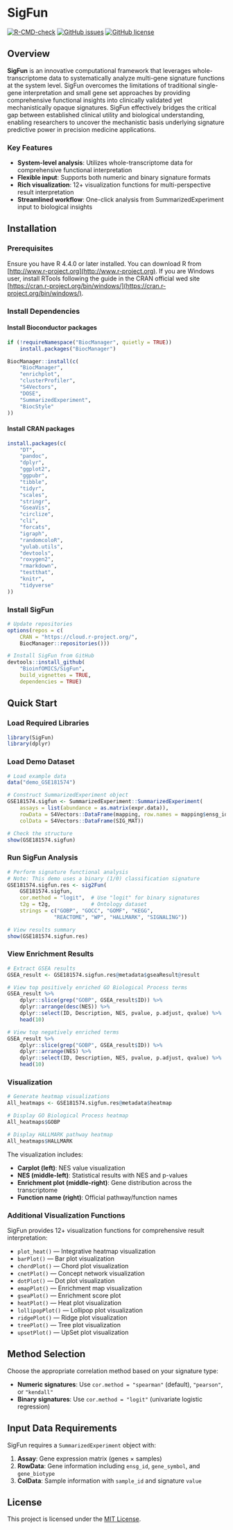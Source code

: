 # SigFun

[![R-CMD-check](https://github.com/BioinfOMICS/SigFun/workflows/R-CMD-check/badge.svg)](https://github.com/BioinfOMICS/SigFun/actions)
[![GitHub issues](https://img.shields.io/github/issues/BioinfOMICS/SigFun)](https://github.com/BioinfOMICS/SigFun/issues)
[![GitHub license](https://img.shields.io/github/license/BioinfOMICS/SigFun)](https://github.com/BioinfOMICS/SigFun/blob/main/LICENSE)

## Overview

**SigFun** is an innovative computational framework that leverages whole-transcriptome data to systematically analyze multi-gene signature functions at the system level. SigFun overcomes the limitations of traditional single-gene interpretation and small gene set approaches by providing comprehensive functional insights into clinically validated yet mechanistically opaque signatures. SigFun effectively bridges the critical gap between established clinical utility and biological understanding, enabling researchers to uncover the mechanistic basis underlying signature predictive power in precision medicine applications.

### Key Features

- **System-level analysis**: Utilizes whole-transcriptome data for comprehensive functional interpretation
- **Flexible input**: Supports both numeric and binary signature formats
- **Rich visualization**: 12+ visualization functions for multi-perspective result interpretation
- **Streamlined workflow**: One-click analysis from SummarizedExperiment input to biological insights

## Installation

### Prerequisites

Ensure you have R 4.4.0 or later installed. You can download R from [http://www.r-project.org](http://www.r-project.org).
If you are Windows user, install RTools following the guide in the CRAN official wed site [https://cran.r-project.org/bin/windows/](https://cran.r-project.org/bin/windows/).

### Install Dependencies

#### Install Bioconductor packages

```r
if (!requireNamespace("BiocManager", quietly = TRUE))
    install.packages("BiocManager")

BiocManager::install(c(
    "BiocManager",
    "enrichplot", 
    "clusterProfiler",
    "S4Vectors",
    "DOSE",
    "SummarizedExperiment",
    "BiocStyle"
))
```

#### Install CRAN packages

```r
install.packages(c(
    "DT",
    "pandoc",
    "dplyr",
    "ggplot2", 
    "ggpubr",
    "tibble",
    "tidyr",
    "scales",
    "stringr",
    "GseaVis",
    "circlize",
    "cli",
    "forcats",
    "igraph",
    "randomcoloR",
    "yulab.utils",
    "devtools",
    "roxygen2",
    "rmarkdown",
    "testthat",
    "knitr",
    "tidyverse"
))
```

### Install SigFun

```r
# Update repositories
options(repos = c(
    CRAN = "https://cloud.r-project.org/",
    BiocManager::repositories()))

# Install SigFun from GitHub
devtools::install_github(
    "BioinfOMICS/SigFun", 
    build_vignettes = TRUE, 
    dependencies = TRUE)
```

## Quick Start

### Load Required Libraries

```r
library(SigFun)
library(dplyr)
```

### Load Demo Dataset

```r
# Load example data
data("demo_GSE181574")

# Construct SummarizedExperiment object
GSE181574.sigfun <- SummarizedExperiment::SummarizedExperiment(
    assays = list(abundance = as.matrix(expr.data)),
    rowData = S4Vectors::DataFrame(mapping, row.names = mapping$ensg_id),
    colData = S4Vectors::DataFrame(SIG_MAT))

# Check the structure
show(GSE181574.sigfun)
```

### Run SigFun Analysis

```r
# Perform signature functional analysis
# Note: This demo uses a binary (1/0) classification signature
GSE181574.sigfun.res <- sig2Fun(
    GSE181574.sigfun,
    cor.method = "logit",  # Use "logit" for binary signatures
    t2g = t2g,             # Ontology dataset
    strings = c("GOBP", "GOCC", "GOMF", "KEGG", 
               "REACTOME", "WP", "HALLMARK", "SIGNALING"))

# View results summary
show(GSE181574.sigfun.res)
```

### View Enrichment Results

```r
# Extract GSEA results
GSEA_result <- GSE181574.sigfun.res@metadata$gseaResult@result

# View top positively enriched GO Biological Process terms
GSEA_result %>% 
    dplyr::slice(grep("GOBP", GSEA_result$ID)) %>%
    dplyr::arrange(desc(NES)) %>%
    dplyr::select(ID, Description, NES, pvalue, p.adjust, qvalue) %>%
    head(10)

# View top negatively enriched terms  
GSEA_result %>% 
    dplyr::slice(grep("GOBP", GSEA_result$ID)) %>%
    dplyr::arrange(NES) %>%
    dplyr::select(ID, Description, NES, pvalue, p.adjust, qvalue) %>%
    head(10)
```

### Visualization

```r
# Generate heatmap visualizations
All_heatmaps <- GSE181574.sigfun.res@metadata$heatmap

# Display GO Biological Process heatmap
All_heatmaps$GOBP

# Display HALLMARK pathway heatmap  
All_heatmaps$HALLMARK
```

The visualization includes:
- **Carplot (left)**: NES value visualization
- **NES (middle-left)**: Statistical results with NES and p-values
- **Enrichment plot (middle-right)**: Gene distribution across the transcriptome
- **Function name (right)**: Official pathway/function names

### Additional Visualization Functions

SigFun provides 12+ visualization functions for comprehensive result interpretation:

- `plot_heat()` — Integrative heatmap visualization
- `barPlot()` — Bar plot visualization  
- `chordPlot()` — Chord plot visualization
- `cnetPlot()` — Concept network visualization
- `dotPlot()` — Dot plot visualization
- `emapPlot()` — Enrichment map visualization
- `gseaPlot()` — Enrichment score plot
- `heatPlot()` — Heat plot visualization
- `lollipopPlot()` — Lollipop plot visualization
- `ridgePlot()` — Ridge plot visualization
- `treePlot()` — Tree plot visualization
- `upsetPlot()` — UpSet plot visualization

## Method Selection

Choose the appropriate correlation method based on your signature type:

- **Numeric signatures**: Use `cor.method = "spearman"` (default), `"pearson"`, or `"kendall"`
- **Binary signatures**: Use `cor.method = "logit"` (univariate logistic regression)

## Input Data Requirements

SigFun requires a `SummarizedExperiment` object with:

1. **Assay**: Gene expression matrix (genes × samples)
2. **RowData**: Gene information including `ensg_id`, `gene_symbol`, and `gene_biotype`
3. **ColData**: Sample information with `sample_id` and signature `value`

## License

This project is licensed under the [MIT License](LICENSE).
